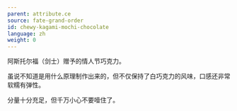 ```yaml
---
parent: attribute.ce
source: fate-grand-order
id: chewy-kagami-mochi-chocolate
language: zh
weight: 0
---
```


阿斯托尔福（剑士）赠予的情人节巧克力。

虽说不知道是用什么原理制作出来的，但不仅保持了白巧克力的风味，口感还非常软糯有弹性。

分量十分充足，但千万小心不要噎住了。
